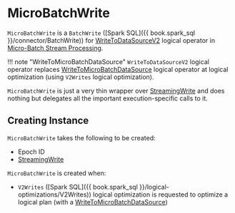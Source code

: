 # MicroBatchWrite

`MicroBatchWrite` is a `BatchWrite` ([Spark SQL]({{ book.spark_sql }}/connector/BatchWrite)) for [WriteToDataSourceV2](../logical-operators/WriteToDataSourceV2.md) logical operator in [Micro-Batch Stream Processing](index.md).

!!! note "WriteToMicroBatchDataSource"
    `WriteToDataSourceV2` logical operator replaces [WriteToMicroBatchDataSource](../logical-operators/WriteToMicroBatchDataSource.md) logical operator at logical optimization (using `V2Writes` logical optimization).

`MicroBatchWrite` is just a very thin wrapper over [StreamingWrite](#writeSupport) and does nothing but delegates all the important execution-specific calls to it.

## Creating Instance

`MicroBatchWrite` takes the following to be created:

* <span id="epochId"> Epoch ID
* <span id="writeSupport"> [StreamingWrite](../StreamingWrite.md)

`MicroBatchWrite` is created when:

* `V2Writes` ([Spark SQL]({{ book.spark_sql }}/logical-optimizations/V2Writes)) logical optimization is requested to optimize a logical plan (with a [WriteToMicroBatchDataSource](../logical-operators/WriteToMicroBatchDataSource.md))

